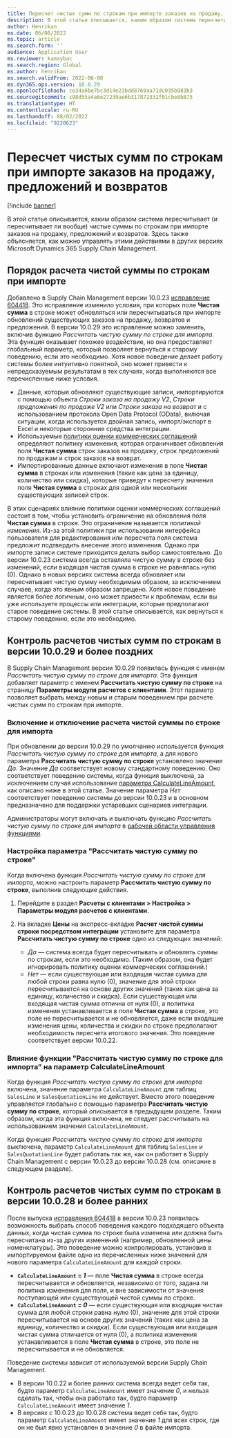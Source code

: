 ```yaml
---
title: Пересчет чистых сумм по строкам при импорте заказов на продажу, предложений и возвратов
description: В этой статье описывается, каким образом система пересчитывает (и пересчитывает ли вообще) чистые суммы по строкам при импорте заказов на продажу, предложений и возвратов. Здесь также объясняется, как можно управлять этими действиями в других версиях Microsoft Dynamics 365 Supply Chain Management.
author: Henrikan
ms.date: 06/08/2022
ms.topic: article
ms.search.form: ''
audience: Application User
ms.reviewer: kamaybac
ms.search.region: Global
ms.author: henrikan
ms.search.validFrom: 2022-06-08
ms.dyn365.ops.version: 10.0.29
ms.openlocfilehash: ce34a6be7bc3d14e23bdd8769aa71dc035b983b3
ms.sourcegitcommit: c98d55a4a6e27239ae6b317872332f01cbe8b875
ms.translationtype: HT
ms.contentlocale: ru-RU
ms.lasthandoff: 08/02/2022
ms.locfileid: "9220623"
---
```

# <a name="recalculate-line-net-amounts-when-importing-sales-orders-quotations-and-returns"></a>Пересчет чистых сумм по строкам при импорте заказов на продажу, предложений и возвратов

[!include [banner](../includes/banner.md)]

В этой статье описывается, каким образом система пересчитывает (и пересчитывает ли вообще) чистые суммы по строкам при импорте заказов на продажу, предложений и возвратов. Здесь также объясняется, как можно управлять этими действиями в других версиях Microsoft Dynamics 365 Supply Chain Management.

## <a name="how-updates-to-net-line-amounts-are-calculated-on-import"></a>Порядок расчета чистой суммы по строкам при импорте

Добавлено в Supply Chain Management версии 10.0.23 [исправление 604418](https://fix.lcs.dynamics.com/issue/results/?q=604418). Это исправление изменило условия, при которых поле **Чистая сумма** в строке может обновляться или пересчитываться при импорте обновлений существующих заказов на продажу, возвратов и предложений. В версии 10.0.29 это исправление можно заменить, включив функцию *Рассчитать чистую сумму по строке для импорта*. Эта функция оказывает похожее воздействие, но она предоставляет глобальный параметр, который позволяет вернуться к старому поведению, если это необходимо. Хотя новое поведение делает работу системы более интуитивно понятной, оно может привести к непредсказуемым результатам в тех случаях, когда выполняются все перечисленные ниже условия.

- Данные, которые обновляют существующие записи, импортируются с помощью объекта *Строки заказа на продажу V2*, *Строки предложения по продаже V2* или *Строки заказа на возврат* и с использованием протокола Open Data Protocol (OData), включая ситуации, когда используется двойная запись, импорт/экспорт в Excel и некоторые сторонние средства интеграции.
- Используемые [политики оценки коммерческих соглашений](/dynamicsax-2012/appuser-itpro/trade-agreement-evaluation-policies-white-paper) определяют политику изменения, которая ограничивает обновления поля **Чистая сумма** строк заказов на продажу, строк предложений по продажам и строк заказов на возврат.
- Импортированные данные включают изменения в поле **Чистая сумма** в строках или изменения (такие как цена за единицу, количество или скидка), которые приведут к пересчету значения поля **Чистая сумма** в строках для одной или нескольких существующих записей строк.

В этих сценариях влияние политики оценки коммерческих соглашений состоит в том, чтобы установить ограничение на обновления поля **Чистая сумма** в строке. Это ограничение называется *политикой изменения*. Из-за этой политики при использовании интерфейса пользователя для редактирования или пересчета поля система предложит подтвердить внесение этого изменения. Однако при импорте записи системе приходится делать выбор самостоятельно. До версии 10.0.23 система всегда оставляла чистую сумму в строке без изменений, если входящая чистая сумма в строке не равнялась нулю (0). Однако в новых версиях система всегда обновляет или пересчитывает чистую сумму необходимым образом, за исключением случаев, когда это явным образом запрещено. Хотя новое поведение является более логичным, оно может привести к проблемам, если вы уже используете процессы или интеграции, которые предполагают старое поведение системы. В этой статье описывается, как вернуться к старому поведению, если это необходимо.

## <a name="control-calculations-of-line-net-amounts-in-versions-10029-and-later"></a>Контроль расчетов чистых сумм по строкам в версии 10.0.29 и более поздних

В Supply Chain Management версии 10.0.29 появилась функция с именем *Рассчитать чистую сумму по строке для импорта*. Эта функция добавляет параметр с именем **Рассчитать чистую сумму по строке** на страницу **Параметры модуля расчетов с клиентами**. Этот параметр позволяет выбрать между новым и старым поведением при расчете чистых сумм по строкам при импорте.

### <a name="turn-the-calculate-line-net-amount-on-import-feature-on-or-off"></a>Включение и отключение расчета чистой суммы по строке для импорта

При обновлении до версии 10.0.29 по умолчанию используется функция *Рассчитать чистую сумму по строке для импорта*, а для нового параметра **Рассчитать чистую сумму по строке** установлено значение *Да*. Значение *Да* соответствует новому стандартному поведению. Оно соответствует поведению системы, когда функция выключена, за исключением случая использование [параметра CalculateLineAmount](#CalculateLineAmount), как описано ниже в этой статье. Значение параметра *Нет* соответствует поведению системы до версии 10.0.23 и в основном предназначено для поддержки устаревших сценариев интеграции.

Администраторы могут включать и выключать функцию *Рассчитать чистую сумму по строке для импорта* в [рабочей области управления функциями](../../fin-ops-core/fin-ops/get-started/feature-management/feature-management-overview.md).

### <a name="set-the-calculate-line-net-amount-option"></a>Настройка параметра "Рассчитать чистую сумму по строке"

Когда включена функция *Рассчитать чистую сумму по строке для импорта*, можно настроить параметр **Рассчитать чистую сумму по строке**, выполнив следующие действия.

1. Перейдите в раздел **Расчеты с клиентами \> Настройка \> Параметры модуля расчетов с клиентами**.
1. На вкладке **Цены** на экспресс-вкладке **Расчет чистой суммы строки посредством интеграции** установите для параметра **Рассчитать чистую сумму по строке** одно из следующих значений:

    - *Да* — система всегда будет пересчитывать и обновлять суммы по строкам, если это необходимо. (Таким образом, она будет игнорировать политику оценки коммерческих соглашений.)
    - *Нет* — если существующая или входящая чистая сумма для любой строки равна нулю (0), значение для этой строки пересчитывается на основе других значений (таких как цена за единицу, количество и скидка). Если существующая или входящая чистая сумма отлична от нуля (0), а политика изменения устанавливается в поле **Чистая сумма** в строке, это поле не пересчитывается и не обновляется, даже если входящие изменения цены, количества и скидки по строке предполагают необходимость пересчета итогового значения. Это поведение соответствует версии 10.0.22.

### <a name="how-the-calculate-line-net-amount-on-import-feature-affects-the-calculatelineamount-parameter"></a><a name="CalculateLineAmount"></a>Влияние функции "Рассчитать чистую сумму по строке для импорта" на параметр CalculateLineAmount

Когда функция *Рассчитать чистую сумму по строке для импорта* включена, значение параметра `CalculateLineAmount` для таблиц `SalesLine` и `SalesQuotationLine` не действует. Вместо этого поведение управляется глобально с помощью параметра **Рассчитать чистую сумму по строке**, который описывается в предыдущем разделе. Таким образом, когда эта функция включена, не следует рассчитывать на использованием значения `CalculateLineAmount`.

Когда функция *Рассчитать чистую сумму по строке для импорта* выключена, параметр `CalculateLineAmount` для таблиц `SalesLine` и `SalesQuotationLine` будет работать так же, как он работает в Supply Chain Management с версии 10.0.23 до версии 10.0.28 (см. описание в следующем разделе).

## <a name="control-line-net-amount-calculations-in-versions-10028-and-earlier"></a>Контроль расчетов чистых сумм по строкам в версии 10.0.28 и более ранних

После выпуска [исправления 604418](https://fix.lcs.dynamics.com/issue/results/?q=604418) в версии 10.0.23 появилась возможность выбрать способ поведения каждого подходящего объекта данных, когда чистая сумма по строке была изменена или должна быть пересчитана из-за других изменений (например, обновленной цены номенклатуры). Это поведение можно контролировать, установив в импортируемом файле одно из перечисленных ниже значений для нового параметра `CalculateLineAmount` для каждой строки.

- **`CalculateLineAmount` = *1*** — поле **Чистая сумма** в строке всегда пересчитывается и обновляется, независимо от того, задана ли политика изменения для поля, и вне зависимости от значения поступающей или существующей чистой суммы по строке.
- **`CalculateLineAmount` = *0*** — если существующая или входящая чистая сумма для любой строки равна нулю (0), значение для этой строки пересчитывается на основе других значений (таких как цена за единицу, количество и скидка). Если существующая или входящая чистая сумма отличается от нуля (0), а политика изменения устанавливается в поле **Чистая сумма** в строке, это поле не пересчитывается и не обновляется.  

Поведение системы зависит от используемой версии Supply Chain Management.

- В версии 10.0.22 и более ранних система всегда ведет себя так, будто параметр `CalculateLineAmount` имеет значение *0*, и нельзя сделать так, чтобы она работало так, будто параметр `CalculateLineAmount` имеет значение *1*.
- В версиях с 10.0.23 до 10.0.28 система ведет себя так, будто параметр `CalculateLineAmount` имеет значение *1* для всех строк, где он не был явно установлен в значение *0* в файле импорта.

